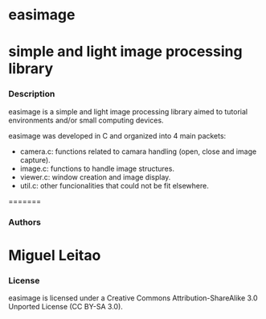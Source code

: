 # easimage
simple and light image processing library
=======
### Description
easimage is a simple and light image processing library aimed to tutorial environments and/or
small computing devices.

easimage was developed in C and organized into 4 main packets:

* camera.c: functions related to camara handling (open, close and image capture).
* image.c:  functions to handle image structures.
* viewer.c: window creation and image display.
* util.c:   other funcionalities that could not be fit elsewhere.

=======
### Authors
Miguel Leitao 
=======
### License
easimage is licensed under a Creative Commons Attribution-ShareAlike 3.0 Unported License (CC BY-SA 3.0).

